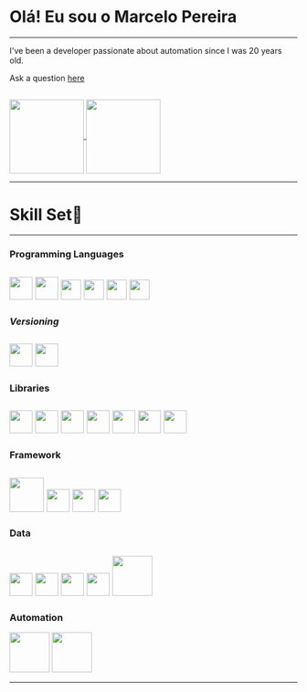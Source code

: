 # Olá! Eu sou o Marcelo Pereira #

---

I've been a developer passionate about automation since I was 20 years old.

Ask a question [here](https://github.com/Marcelo-S-Pereira/Marcelo-S-Pereira/issues)

## 
<a href="https://github.com/Marcelo-S-Pereira/github-readme-stats">
  <img height=130 align="center" src="https://github-readme-stats.vercel.app/api?username=Marcelo-S-Pereira" />
</a>
<a href="https://github.com/Marcelo-S-Pereira/convoychat">
  <img height=130 align="center" src="https://github-readme-stats.vercel.app/api/top-langs?username=Marcelo-S-Pereira&layout=compact&langs_count=8&card_width=320" />
</a>

---

# Skill Set💪 #

---

### **Programming Languages** ###
[<img src="https://cdn.jsdelivr.net/gh/devicons/devicon@latest/icons/python/python-original-wordmark.svg" height="40"></a>](https://web.dio.me/track/Marcelo-S-Pereira?tab=path)
[<img src="https://cdn.jsdelivr.net/gh/devicons/devicon@latest/icons/java/java-original-wordmark.svg" height="40"></a>](https://web.dio.me/track/Marcelo-S-Pereira?tab=path)
[<img src="https://cdn.jsdelivr.net/gh/devicons/devicon@latest/icons/html5/html5-original.svg" height="35"></a>](https://web.dio.me/track/Marcelo-S-Pereira?tab=path)
[<img src="https://cdn.jsdelivr.net/gh/devicons/devicon@latest/icons/css3/css3-original.svg" height="35"></a>](https://web.dio.me/track/Marcelo-S-Pereira?tab=path)
[<img src="https://cdn.jsdelivr.net/gh/devicons/devicon@latest/icons/javascript/javascript-original.svg" height="35"></a>](https://web.dio.me/track/Marcelo-S-Pereira?tab=path)
[<img src="https://cdn.jsdelivr.net/gh/devicons/devicon@latest/icons/c/c-original.svg" height="35"></a>](https://web.dio.me/track/Marcelo-S-Pereira?tab=path)
---
### ***Versioning*** ###
[<img src="https://cdn.jsdelivr.net/gh/devicons/devicon@latest/icons/git/git-plain.svg" height="40"></a>](https://web.dio.me/track/Marcelo-S-Pereira?tab=path)
[<img src="https://cdn.jsdelivr.net/gh/devicons/devicon@latest/icons/github/github-original-wordmark.svg" height="40"></a>](https://web.dio.me/track/Marcelo-S-Pereira?tab=path)
---
### **Libraries** ###
[<img src="https://cdn.jsdelivr.net/gh/devicons/devicon@latest/icons/scikitlearn/scikitlearn-original.svg" height="40"></a>](https://web.dio.me/track/Marcelo-S-Pereira?tab=path)
[<img src="https://cdn.jsdelivr.net/gh/devicons/devicon@latest/icons/pandas/pandas-original-wordmark.svg" height="40"></a>](https://web.dio.me/track/Marcelo-S-Pereira?tab=path)
[<img src="https://cdn.jsdelivr.net/gh/devicons/devicon@latest/icons/plotly/plotly-original.svg" height="40"></a>](https://web.dio.me/track/Marcelo-S-Pereira?tab=path)
[<img src="https://cdn.jsdelivr.net/gh/devicons/devicon@latest/icons/matplotlib/matplotlib-original.svg" height="40"></a>](https://web.dio.me/track/Marcelo-S-Pereira?tab=path)
[<img src="https://cdn.jsdelivr.net/gh/devicons/devicon@latest/icons/tensorflow/tensorflow-original.svg" height="40"></a>](https://web.dio.me/track/Marcelo-S-Pereira?tab=path)
[<img src="https://github.com/user-attachments/assets/30208257-a2be-496c-bb62-dffd78986a14" height="40"></a>](https://web.dio.me/track/Marcelo-S-Pereira?tab=path)
[<img src="https://github.com/user-attachments/assets/98d8c4b2-19b1-455e-a856-508c2ca866a8" height="40"></a>](https://web.dio.me/track/Marcelo-S-Pereira?tab=path)
---
### **Framework** ###
[<img src="https://cdn.jsdelivr.net/gh/devicons/devicon@latest/icons/anaconda/anaconda-original-wordmark.svg" height="60"></a>](https://web.dio.me/track/Marcelo-S-Pereira?tab=path)
[<img src="https://cdn.brandfetch.io/idSUrLOWbH/w/320/h/320/theme/dark/icon.png?c=1bxid64Mup7aczewSAYMX&t=1667650343628" height="40"></a>](https://web.dio.me/track/Marcelo-S-Pereira?tab=path)
[<img src="https://cdn.jsdelivr.net/gh/devicons/devicon@latest/icons/jupyter/jupyter-original-wordmark.svg" height="40"></a>](https://web.dio.me/track/Marcelo-S-Pereira?tab=path)
[<img src="https://cdn.jsdelivr.net/gh/devicons/devicon@latest/icons/vscode/vscode-original.svg" height="40"></a>](https://web.dio.me/track/Marcelo-S-Pereira?tab=path)
---
### **Data** ###
[<img src="https://cdn.jsdelivr.net/gh/devicons/devicon@latest/icons/azuresqldatabase/azuresqldatabase-original.svg" height="40"></a>](https://web.dio.me/track/Marcelo-S-Pereira?tab=path)
[<img src="https://cdn.jsdelivr.net/gh/devicons/devicon@latest/icons/mysql/mysql-original-wordmark.svg" height="40"></a>](https://web.dio.me/track/Marcelo-S-Pereira?tab=path)
[<img src="https://cdn.jsdelivr.net/gh/devicons/devicon@latest/icons/mongodb/mongodb-original-wordmark.svg" height="40"></a>](https://web.dio.me/track/Marcelo-S-Pereira?tab=path)
[<img src="https://cdn.jsdelivr.net/gh/devicons/devicon@latest/icons/googlecloud/googlecloud-original.svg" height="40"></a>](https://web.dio.me/track/Marcelo-S-Pereira?tab=path)
[<img src="https://cdn.jsdelivr.net/gh/devicons/devicon@latest/icons/amazonwebservices/amazonwebservices-original-wordmark.svg" height="70"></a>](https://web.dio.me/track/Marcelo-S-Pereira?tab=path)
---
### **Automation** ###
[<img src="https://cdn.jsdelivr.net/gh/devicons/devicon@latest/icons/arduino/arduino-original-wordmark.svg" height="70"></a>](https://web.dio.me/track/Marcelo-S-Pereira?tab=path)
[<img src="https://cdn.brandfetch.io/id7gN4JouK/w/260/h/260/theme/dark/icon.png?c=1bxid64Mup7aczewSAYMX&t=1743068565685" height="70"></a>](https://web.dio.me/track/Marcelo-S-Pereira?tab=path)

---



